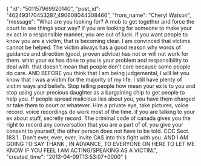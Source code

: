  {
   "id": "501157969920140",
   "post_id": "462493170453287_490608044308466",
   "from_name": "Cheryl Watson",
   "message": "What are you looking for?   A mob to get together and force the court to see things your way?  if you are looking for someone to make your ex act in a responsible manner, you are out of luck. if you want people to know you are a victim, that is becoming clear.   I am convinced that victims cannot be helped.  The victim always has a good  reason why words of guidance and direction (good, proven advice) has not or will not work for them.  what your ex has done to you is your problem and responsibility to deal with.   that doesn't mean that people don't care because some people do care.  AND BEFORE you think that I am being judgemental, I will let you know that I was a victim for the majority of my life.   I still have plenty of victim ways and beliefs.  Stop telling people how mean your ex is to you and stop using your precious daughter as a bargaining chip to get people to help you.  If people spread malicious lies about you, you have them charged or take them to court or whatever.  Hire a private eye, take pictures, voice record. voice recordings do work most of the time.  if you are talking to your ex about stuff, secretly record.  The criminal code of canada gives you the right to record any conversation that you are a part of of.  you give your consent to yourself, the other person does not have to be told. CCC  Sect. 183.1  .  Don't ever, ever, ever, invite CAS into this fight with you.   AND I AM GOING TO SAY THANK , IN ADVANCE, TO EVERYONE ON HERE TO LET ME KNOW IF YOU FEEL I AM ACTING/SPEAKING AS A VICTIM.",
   "created_time": "2013-04-09T13:53:07+0000"
 }
